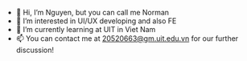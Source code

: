 - 👋 Hi, I’m Nguyen, but you can call me Norman
- 👀 I’m interested in UI/UX developing and also FE 
- 🌱 I’m currently learning at UIT in Viet Nam
- 📫 You can contact me at 20520663@gm.uit.edu.vn for our further discussion!

<!---
Norman-Tran/Norman-Tran is a ✨ special ✨ repository because its `README.md` (this file) appears on your GitHub profile.
You can click the Preview link to take a look at your changes.
--->
